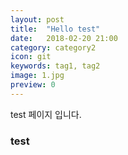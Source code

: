 ```yaml
---
layout: post
title:  "Hello test"
date:   2018-02-20 21:00
category: category2
icon: git
keywords: tag1, tag2
image: 1.jpg
preview: 0
---
```


test 페이지 입니다.  
### test